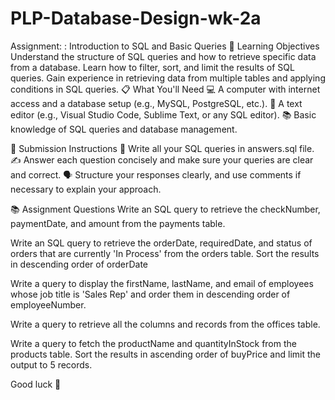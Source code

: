 # PLP-Database-Design-wk-2a

 Assignment: : Introduction to SQL and Basic Queries
🎯 Learning Objectives
Understand the structure of SQL queries and how to retrieve specific data from a database.
Learn how to filter, sort, and limit the results of SQL queries.
Gain experience in retrieving data from multiple tables and applying conditions in SQL queries.
📋 What You'll Need
💻 A computer with internet access and a database setup (e.g., MySQL, PostgreSQL, etc.).
📝 A text editor (e.g., Visual Studio Code, Sublime Text, or any SQL editor).
📚 Basic knowledge of SQL queries and database management.

📝 Submission Instructions
📂 Write all your SQL queries in answers.sql file.
✍️ Answer each question concisely and make sure your queries are clear and correct.
🗣️ Structure your responses clearly, and use comments if necessary to explain your approach.

📚 Assignment Questions
Write an SQL query to retrieve the checkNumber, paymentDate, and amount from the payments table.

Write an SQL query to retrieve the orderDate, requiredDate, and status of orders that are currently 'In Process' from the orders table. Sort the results in descending order of orderDate

Write a query to display the firstName, lastName, and email of employees whose job title is 'Sales Rep' and order them in descending order of employeeNumber.

Write a query to retrieve all the columns and records from the offices table.

Write a query to fetch the productName and quantityInStock from the products table. Sort the results in ascending order of buyPrice and limit the output to 5 records.

Good luck 🚀
